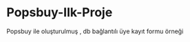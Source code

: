 Popsbuy-Ilk-Proje
=================

Popsbuy ile oluşturulmuş , db bağlantılı üye kayıt formu örneği
